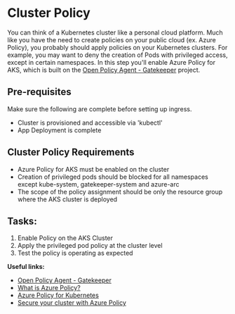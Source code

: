 # Cluster Policy

You can think of a Kubernetes cluster like a personal cloud platform. Much like you have the need to create policies on your public cloud (ex. Azure Policy), you probably should apply policies on your Kubernetes clusters. For example, you may want to deny the creation of Pods with privileged access, except in certain namespaces. In this step you'll enable Azure Policy for AKS, which is built on the [Open Policy Agent - Gatekeeper](https://kubernetes.io/blog/2019/08/06/opa-gatekeeper-policy-and-governance-for-kubernetes/) project.

## Pre-requisites

Make sure the following are complete before setting up ingress.

* Cluster is provisioned and accessible via 'kubectl'
* App Deployment is complete

## Cluster Policy Requirements

* Azure Policy for AKS must be enabled on the cluster
* Creation of privileged pods should be blocked for all namespaces except kube-system, gatekeeper-system and azure-arc
* The scope of the policy assignment should be only the resource group where the AKS cluster is deployed
  

## Tasks:

1. Enable Policy on the AKS Cluster
2. Apply the privileged pod policy at the cluster level
3. Test the policy is operating as expected

**Useful links:**

* [Open Policy Agent - Gatekeeper](https://kubernetes.io/blog/2019/08/06/opa-gatekeeper-policy-and-governance-for-kubernetes/)
* [What is Azure Policy?](https://docs.microsoft.com/en-us/azure/governance/policy/overview)
* [Azure Policy for Kubernetes](https://docs.microsoft.com/en-us/azure/governance/policy/concepts/policy-for-kubernetes)
* [Secure your cluster with Azure Policy](https://docs.microsoft.com/en-us/azure/aks/use-azure-policy?toc=%2Fazure%2Fgovernance%2Fpolicy%2Ftoc.json&bc=%2Fazure%2Fgovernance%2Fpolicy%2Fbreadcrumb%2Ftoc.json)